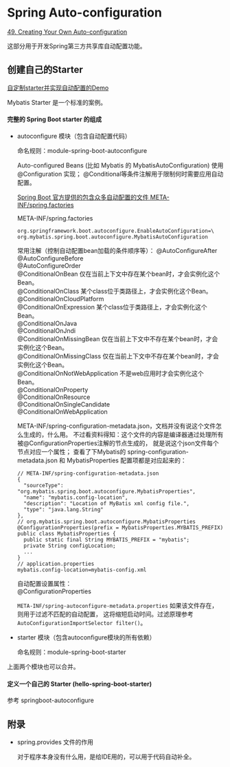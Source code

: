 # Spring Auto-configuration

[49. Creating Your Own Auto-configuration](https://docs.spring.io/spring-boot/docs/2.1.6.RELEASE/reference/htmlsingle/#boot-features-developing-auto-configuration)

这部分用于开发Spring第三方共享库自动配置功能。

## 创建自己的Starter

[自定制starter并实现自动配置的Demo](https://github.com/snicoll-demos/spring-boot-master-auto-configuration/blob/master/hornetq-spring-boot-starter/pom.xml)

Mybatis Starter 是一个标准的案例。

#### 完整的 Spring Boot starter 的组成

+ autoconfigure 模块（包含自动配置代码）

    命名规则：module-spring-boot-autoconfigure
    
    Auto-configured Beans (比如 Mybatis 的 MybatisAutoConfiguration) 使用 @Configuration 实现；
    @Conditional等条件注解用于限制何时需要应用自动配置。
    
    [Spring Boot 官方提供的包含众多自动配置的文件 META-INF/spring.factories](https://github.com/spring-projects/spring-boot/blob/v2.1.6.RELEASE/spring-boot-project/spring-boot-autoconfigure/src/main/resources/META-INF/spring.factories)
    
    META-INF/spring.factories
    ```
    org.springframework.boot.autoconfigure.EnableAutoConfiguration=\
    org.mybatis.spring.boot.autoconfigure.MybatisAutoConfiguration
    ```
    
    常用注解（控制自动配置bean加载的条件顺序等）：
    @AutoConfigureAfter  
    @AutoConfigureBefore  
    @AutoConfigureOrder  
    @ConditionalOnBean           仅在当前上下文中存在某个bean时，才会实例化这个Bean。  
    @ConditionalOnClass          某个class位于类路径上，才会实例化这个Bean。  
    @ConditionalOnCloudPlatform  
    @ConditionalOnExpression     某个class位于类路径上，才会实例化这个Bean。  
    @ConditionalOnJava  
    @ConditionalOnJndi  
    @ConditionalOnMissingBean    仅在当前上下文中不存在某个bean时，才会实例化这个Bean。  
    @ConditionalOnMissingClass   仅在当前上下文中不存在某个bean时，才会实例化这个Bean。  
    @ConditionalOnNotWebApplication  不是web应用时才会实例化这个Bean。  
    @ConditionalOnProperty             
    @ConditionalOnResource  
    @ConditionalOnSingleCandidate   
    @ConditionalOnWebApplication  
    
    META-INF/spring-configuration-metadata.json，文档并没有说这个文件怎么生成的，什么用。
    不过看资料得知：这个文件的内容是编译器通过处理所有被@ConfigurationProperties注解的节点生成的，
    就是说这个json文件每个节点对应一个属性；
    查看了下Mybatis的 spring-configuration-metadata.json 和 MybatisProperties 配置项都是对应起来的：
    ```
    // META-INF/spring-configuration-metadata.json
    {
      "sourceType": "org.mybatis.spring.boot.autoconfigure.MybatisProperties",
      "name": "mybatis.config-location",
      "description": "Location of MyBatis xml config file.",
      "type": "java.lang.String"
    },
    // org.mybatis.spring.boot.autoconfigure.MybatisProperties
    @ConfigurationProperties(prefix = MybatisProperties.MYBATIS_PREFIX)
    public class MybatisProperties {
      public static final String MYBATIS_PREFIX = "mybatis";
      private String configLocation;
      ...
    }
    // application.properties
    mybatis.config-location=mybatis-config.xml
    ```
    
    自动配置设置属性：  
    @ConfigurationProperties  
    
    `META-INF/spring-autoconfigure-metadata.properties` 如果该文件存在，则用于过滤不匹配的自动配置，
    这将缩短启动时间。过滤原理参考 `AutoConfigurationImportSelector filter()`。
    
+ starter 模块（包含autoconfigure模块的所有依赖）

    命名规则：module-spring-boot-starter

上面两个模块也可以合并。

#### 定义一个自己的 Starter (hello-spring-boot-starter)

参考 springboot-autoconfigure

## 附录

+ spring.provides 文件的作用

    对于程序本身没有什么用，是给IDE用的，可以用于代码自动补全。







